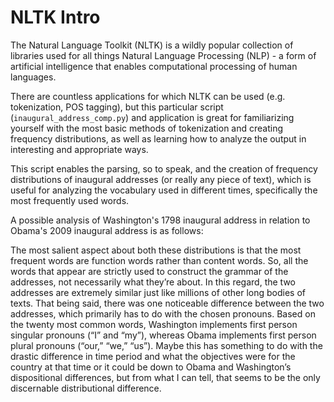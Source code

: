 # NLTK Intro

The Natural Language Toolkit (NLTK) is a wildly popular collection of libraries used for all things Natural Language Processing (NLP) - a form of artificial intelligence that enables computational processing of human languages.

There are countless applications for which NLTK can be used (e.g. tokenization, POS tagging), but this particular script (`inaugural_address_comp.py`) and application is great for familiarizing yourself with the most basic methods of tokenization and creating frequency distributions, as well as learning how to analyze the output in interesting and appropriate ways.

This script enables the parsing, so to speak, and the creation of frequency distributions of inaugural addresses (or really any piece of text), which is useful for analyzing the vocabulary used in different times, specifically the most frequently used words.

A possible analysis of Washington's 1798 inaugural address in relation to Obama's 2009 inaugural address is as follows:

The most salient aspect about both these distributions is that the most frequent words
are function words rather than content words. So, all the words that appear are strictly used to
construct the grammar of the addresses, not necessarily what they’re about. In this regard, the
two addresses are extremely similar just like millions of other long bodies of texts. That being
said, there was one noticeable difference between the two addresses, which primarily has to do
with the chosen pronouns. Based on the twenty most common words, Washington implements
first person singular pronouns (“I” and “my”), whereas Obama implements first person plural
pronouns (“our,” “we,” “us”). Maybe this has something to do with the drastic difference in
time period and what the objectives were for the country at that time or it could be down to
Obama and Washington’s dispositional differences, but from what I can tell, that seems to be
the only discernable distributional difference.
